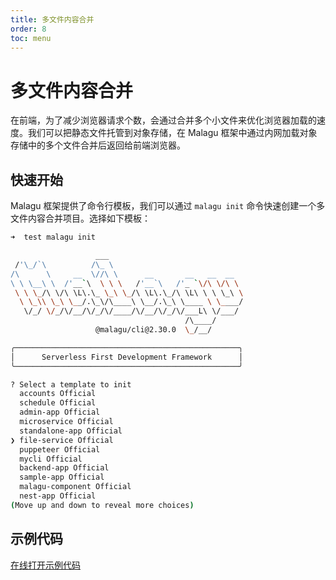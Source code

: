 ```yaml
---
title: 多文件内容合并
order: 8
toc: menu
---
```


# 多文件内容合并

在前端，为了减少浏览器请求个数，会通过合并多个小文件来优化浏览器加载的速度。我们可以把静态文件托管到对象存储，在 Malagu 框架中通过内网加载对象存储中的多个文件合并后返回给前端浏览器。


## 快速开始


Malagu 框架提供了命令行模板，我们可以通过 `malagu init` 命令快速创建一个多文件内容合并项目。选择如下模板：
```bash
➜  test malagu init

                   ___
 /'\_/`\          /\_ \
/\      \     __  \//\ \      __       __   __  __
\ \ \__\ \  /'__`\  \ \ \   /'__`\   /'_ `\/\ \/\ \
 \ \ \_/\ \/\ \L\.\_ \_\ \_/\ \L\.\_/\ \L\ \ \ \_\ \
  \ \_\\ \_\ \__/.\_\/\____\ \__/.\_\ \____ \ \____/
   \/_/ \/_/\/__/\/_/\/____/\/__/\/_/\/___L\ \/___/
                                       /\____/
                   @malagu/cli@2.30.0  \_/__/

╭──────────────────────────────────────────────────╮
│      Serverless First Development Framework      │
╰──────────────────────────────────────────────────╯

? Select a template to init
  accounts Official
  schedule Official
  admin-app Official
  microservice Official
  standalone-app Official
❯ file-service Official
  puppeteer Official
  mycli Official
  backend-app Official
  sample-app Official
  malagu-component Official
  nest-app Official
(Move up and down to reveal more choices)
```
## 示例代码


[在线打开示例代码](https://cloud.cellbang.com/?share=c93c311b-d692-4ac9-8800-38d9ccae4ee6#/templates/file-service)

